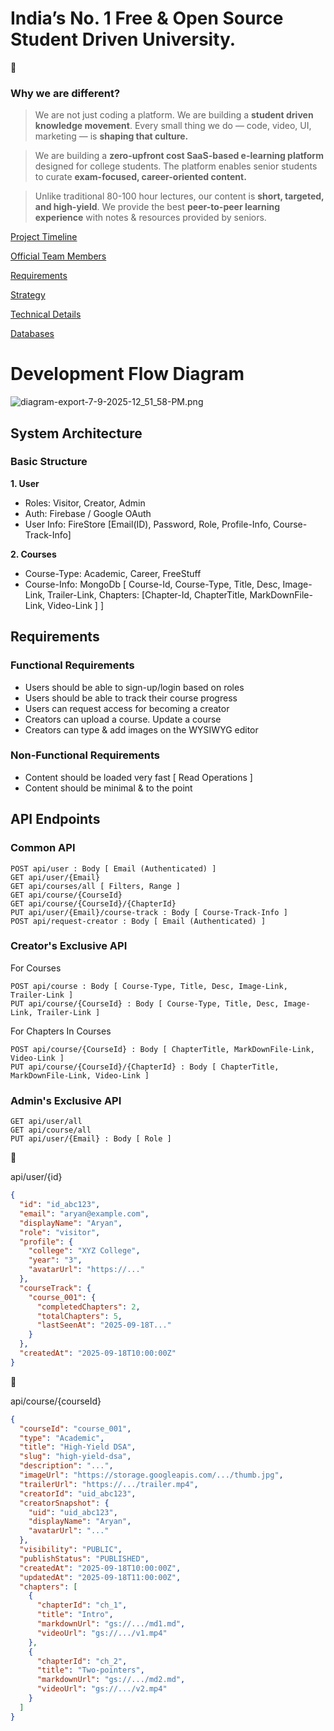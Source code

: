 # **India’s No. 1 Free & Open Source Student Driven University.**

<aside>
💎

### Why we are different?

> We are not just coding a platform. We are building a **student driven knowledge movement**.
Every small thing we do — code, video, UI, marketing — is **shaping that culture.**
>

> We are building a **zero-upfront cost SaaS-based e-learning platform** designed for college students.
The platform enables senior students to curate **exam-focused, career-oriented content.**
>

> Unlike traditional 80-100 hour lectures, our content is **short, targeted, and high-yield**.
We provide the best **peer-to-peer learning experience** with notes & resources provided by seniors.
>
</aside>

[Project Timeline](https://www.notion.so/26792c95bb6680f8a279e7a963bc6a6b?pvs=21)

[Official Team Members](https://www.notion.so/26792c95bb668019b46ed6c22fdee113?pvs=21)

[Requirements](https://www.notion.so/26792c95bb6680cbb364f0cc0037db4a?pvs=21)

[Strategy](https://www.notion.so/26792c95bb66807280badc140e937446?pvs=21)

[Technical Details](https://www.notion.so/26792c95bb66808db78edf3ffb7b93ff?pvs=21)

[Databases](https://www.notion.so/26792c95bb6680788abced3ed8ebb592?pvs=21)

# Development Flow Diagram

![diagram-export-7-9-2025-12_51_58-PM.png](attachment:30195f2e-461a-4017-adc7-d28c9cef3ea0:diagram-export-7-9-2025-12_51_58-PM.png)

## System Architecture

<aside>

### Basic Structure

**1. User**

- Roles: Visitor, Creator, Admin
- Auth: Firebase / Google OAuth
- User Info: FireStore [Email(ID), Password, Role, Profile-Info, Course-Track-Info]

**2. Courses**

- Course-Type: Academic, Career, FreeStuff
- Course-Info: MongoDb [ Course-Id, Course-Type, Title, Desc, Image-Link, Trailer-Link, Chapters: [Chapter-Id, ChapterTitle, MarkDownFile-Link, Video-Link ] ]
</aside>

## Requirements

<aside>

### Functional Requirements

- Users should be able to sign-up/login based on roles
- Users should be able to track their course progress
- Users can request access for becoming a creator
- Creators can upload a course. Update a course
- Creators can type & add images on the WYSIWYG editor
</aside>

<aside>

### Non-Functional Requirements

- Content should be loaded very fast [ Read Operations ]
- Content should be minimal & to the point
</aside>

## API Endpoints

### **Common API**

```
POST api/user : Body [ Email (Authenticated) ]
GET api/user/{Email}
GET api/courses/all [ Filters, Range ]
GET api/course/{CourseId}
GET api/course/{CourseId}/{ChapterId}
PUT api/user/{Email}/course-track : Body [ Course-Track-Info ]
POST api/request-creator : Body [ Email (Authenticated) ]
```

### **Creator's Exclusive API**

For Courses

```
POST api/course : Body [ Course-Type, Title, Desc, Image-Link, Trailer-Link ]
PUT api/course/{CourseId} : Body [ Course-Type, Title, Desc, Image-Link, Trailer-Link ]
```

For Chapters In Courses

```
POST api/course/{CourseId} : Body [ ChapterTitle, MarkDownFile-Link, Video-Link ]
PUT api/course/{CourseId}/{ChapterId} : Body [ ChapterTitle, MarkDownFile-Link, Video-Link ]
```

### **Admin's Exclusive API**

```
GET api/user/all
GET api/course/all
PUT api/user/{Email} : Body [ Role ]
```

<aside>
💎

api/user/{id}

</aside>

```json
{
  "id": "id_abc123",
  "email": "aryan@example.com",
  "displayName": "Aryan",
  "role": "visitor",
  "profile": {
    "college": "XYZ College",
    "year": "3",
    "avatarUrl": "https://..."
  },
  "courseTrack": {
    "course_001": {
      "completedChapters": 2,
      "totalChapters": 5,
      "lastSeenAt": "2025-09-18T..."
    }
  },
  "createdAt": "2025-09-18T10:00:00Z"
}
```

<aside>
💎

api/course/{courseId}

</aside>

```json
{
  "courseId": "course_001",
  "type": "Academic",
  "title": "High-Yield DSA",
  "slug": "high-yield-dsa",
  "description": "...",
  "imageUrl": "https://storage.googleapis.com/.../thumb.jpg",
  "trailerUrl": "https://.../trailer.mp4",
  "creatorId": "uid_abc123",
  "creatorSnapshot": {
    "uid": "uid_abc123",
    "displayName": "Aryan",
    "avatarUrl": "..."
  },
  "visibility": "PUBLIC",
  "publishStatus": "PUBLISHED",
  "createdAt": "2025-09-18T10:00:00Z",
  "updatedAt": "2025-09-18T11:00:00Z",
  "chapters": [
    {
      "chapterId": "ch_1",
      "title": "Intro",
      "markdownUrl": "gs://.../md1.md",
      "videoUrl": "gs://.../v1.mp4"
    },
    {
      "chapterId": "ch_2",
      "title": "Two-pointers",
      "markdownUrl": "gs://.../md2.md",
      "videoUrl": "gs://.../v2.mp4"
    }
  ]
}
```